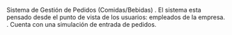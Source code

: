 Sistema de Gestión de Pedidos (Comidas/Bebidas)
. El sistema esta pensado desde el punto de vista de los usuarios: empleados de la empresa.
. Cuenta con una simulación de entrada de pedidos.
